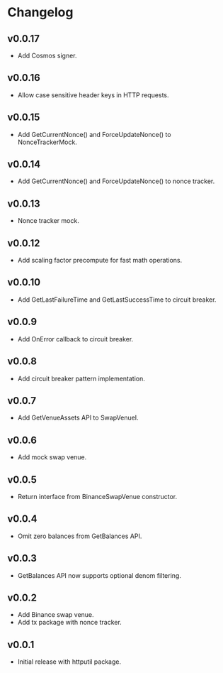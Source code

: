 <!--
Guiding Principles:

Changelogs are for humans, not machines.
There should be an entry for every single version.
The same types of changes should be grouped.
Versions and sections should be linkable.
The latest version comes first.
The release date of each version is displayed.
Mention whether you follow Semantic Versioning.

Usage:

Change log entries are to be added to the Unreleased section under the
appropriate stanza (see below). Each entry should ideally include a tag and
the Github issue reference in the following format:

* (<tag>) \#<issue-number> message

The issue numbers will later be link-ified during the release process so you do
not have to worry about including a link manually, but you can if you wish.

Types of changes (Stanzas):

"Features" for new features.
"Improvements" for changes in existing functionality.
"Deprecated" for soon-to-be removed features.
"Bug Fixes" for any bug fixes.
"Client Breaking" for breaking CLI commands and REST routes used by end-users.
"API Breaking" for breaking exported APIs used by developers building on SDK.
"State Machine Breaking" for any changes that result in a different AppState
given same genesisState and txList.
Ref: https://keepachangelog.com/en/1.0.0/
-->

# Changelog

## v0.0.17

- Add Cosmos signer.

## v0.0.16

- Allow case sensitive header keys in HTTP requests.

## v0.0.15

- Add GetCurrentNonce() and ForceUpdateNonce() to NonceTrackerMock.

## v0.0.14

- Add GetCurrentNonce() and ForceUpdateNonce() to nonce tracker.

## v0.0.13

- Nonce tracker mock.

## v0.0.12 

- Add scaling factor precompute for fast math operations.

## v0.0.10

- Add GetLastFailureTime and GetLastSuccessTime to circuit breaker.

## v0.0.9

- Add OnError callback to circuit breaker.

## v0.0.8

- Add circuit breaker pattern implementation.

## v0.0.7

- Add GetVenueAssets API to SwapVenueI.

## v0.0.6

- Add mock swap venue.

## v0.0.5

- Return interface from BinanceSwapVenue constructor.

## v0.0.4

- Omit zero balances from GetBalances API.

## v0.0.3

- GetBalances API now supports optional denom filtering.

## v0.0.2

- Add Binance swap venue.
- Add tx package with nonce tracker.

## v0.0.1

-  Initial release with httputil package.
